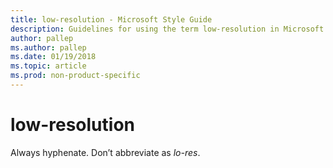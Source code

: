 ```yaml
---
title: low-resolution - Microsoft Style Guide
description: Guidelines for using the term low-resolution in Microsoft documents.
author: pallep
ms.author: pallep
ms.date: 01/19/2018
ms.topic: article
ms.prod: non-product-specific
---
```


# low-resolution

Always hyphenate. Don’t abbreviate as *lo-res*.
